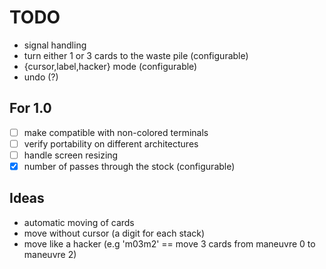 # TODO
- signal handling
- turn either 1 or 3 cards to the waste pile (configurable)
- {cursor,label,hacker} mode (configurable)
- undo (?)

## For 1.0
- [ ] make compatible with non-colored terminals
- [ ] verify portability on different architectures
- [ ] handle screen resizing
- [x] number of passes through the stock (configurable)

## Ideas
- automatic moving of cards
- move without cursor (a digit for each stack)
- move like a hacker (e.g 'm03m2' == move 3 cards from maneuvre 0 to maneuvre 2)
